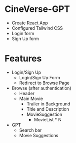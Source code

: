 # CineVerse-GPT

- Create React App
- Configured Tailwind CSS
- Login form
- Sign Up form
# Features
-   Login/Sign Up
    -   Login/Sign Up Form
    -   Redirect to Browse Page
-   Browse (after authentication)
    -   Header
    -   Main Movie
        -   Trailer in Background
        -   Title and Description
        -   MovieSuggestion
            -   MovieList * N
- GPT
  - Search bar
  - Movie Suggestions
  